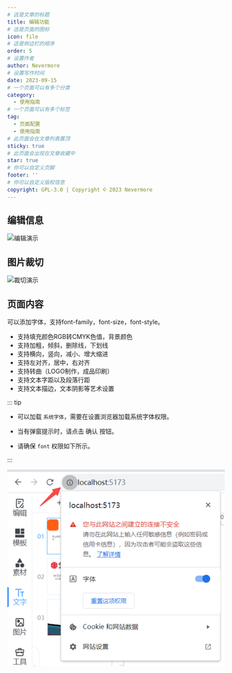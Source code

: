 ```yaml
---
# 这是文章的标题
title: 编辑功能
# 这是页面的图标
icon: file
# 这是侧边栏的顺序
order: 5
# 设置作者
author: Nevermore
# 设置写作时间
date: 2023-09-15
# 一个页面可以有多个分类
category:
  - 使用指南
# 一个页面可以有多个标签
tag:
  - 页面配置
  - 使用指南
# 此页面会在文章列表置顶
sticky: true
# 此页面会出现在文章收藏中
star: true
# 你可以自定义页脚
footer: ''
# 你可以自定义版权信息
copyright: GPL-3.0 | Copyright © 2023 Nevermore
---
```


## 编辑信息

![编辑演示](/assets/gif/editor.gif)

## 图片裁切
![裁切演示](/assets/gif/crop.gif)

## 页面内容

可以添加字体，支持font-family，font-size，font-style。
- 支持填充颜色RGB转CMYK色值，背景颜色
- 支持加粗，倾斜，删除线，下划线
- 支持横向，竖向，减小、增大缩进
- 支持左对齐，居中，右对齐
- 支持转曲（LOGO制作，成品印刷）
- 支持文本字距以及段落行距
- 支持文本描边，文本阴影等艺术设置

::: tip

- 可以加载 `系统字体`，需要在设置浏览器加载系统字体权限。

- 当有弹窗提示时，请点击 确认 按钮。

- 请确保 `font` 权限如下所示。

:::

![系统字体](/assets/image/editor/font-tip.png)
